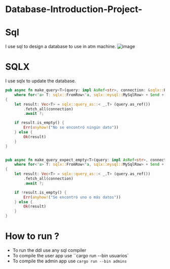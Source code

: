 # Database-Introduction-Project-
# Sql 
I use sql to design a database to use in atm machine.
![image](https://user-images.githubusercontent.com/92064764/204880114-458ffd65-e28d-4f82-aab1-ae64acb39a5f.png)

# SQLX 
I use sqlx to update the database.
```Rust
pub async fn make_query<T>(query: impl AsRef<str>, connection: &sqlx::Pool<MySql>) -> Result<Vec<T>>
    where for<'a> T: sqlx::FromRow<'a, sqlx::mysql::MySqlRow> + Send + Unpin
{
    let result: Vec<T> = sqlx::query_as::< _,T> (query.as_ref())
        .fetch_all(connection)
        .await ?;

    if result.is_empty() {
        Err(anyhow!("No se encontró ningún dato"))
    } else {
        Ok(result)
    }
}


pub async fn make_query_expect_empty<T>(query: impl AsRef<str>, connection: &sqlx::Pool<MySql>) -> Result<Vec<T>>
    where for<'a> T: sqlx::FromRow<'a, sqlx::mysql::MySqlRow> + Send + Unpin
{
    let result: Vec<T> = sqlx::query_as::< _,T> (query.as_ref())
        .fetch_all(connection)
        .await ?;

    if !result.is_empty() {
        Err(anyhow!("Se encontró uno o más datos"))
    } else {
        Ok(result)
    }
}
```

# How to run ?
* To run the ddl use any sql compiler 
* To compile the user app use ``cargo run --bin usuarios`
* To compile the admin app use `cargo run --bin admins`
